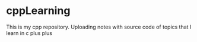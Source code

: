 # cppLearning
This is my cpp repository. Uploading notes with source code of topics that I learn in c plus plus
